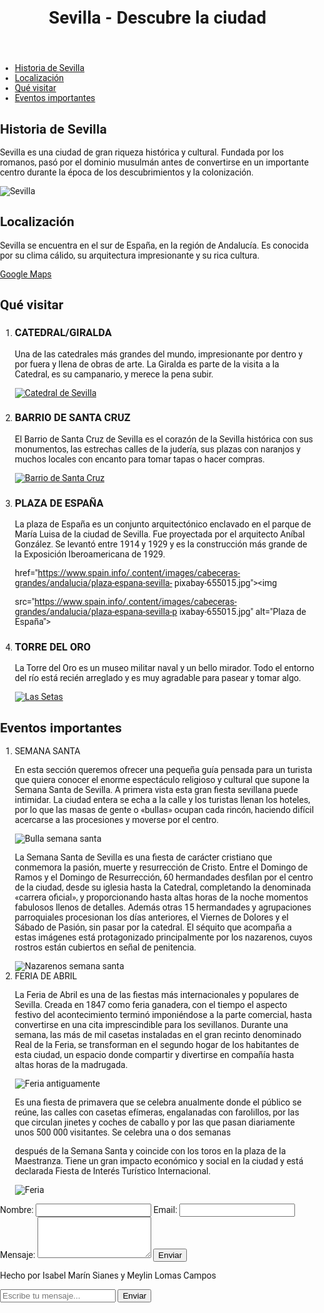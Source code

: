 <!DOCTYPE html>
<html lang="es">
<head>
<meta charset="UTF-8">
<meta name="viewport" content="width=device-width, initial-scale=1.0">
<title>Sevilla - Descubre la ciudad</title>
<style>
/* Estilos CSS */
body {
font-family: Roboto, Arial, sans-serif;
margin: 0;
padding: 0;
background-image:
url('https://www.spain.info/export/sites/segtur/.content/imagenes/rutas/dos-dias-sevilla/torre-oro-s
evilla-s444797035.jpg_1224728085.jpg');
background-size: cover;
}
header, footer {
background-color: #A65E2E;
text-align: center;
padding: 20px 0;
}
section {
margin: 20px 0;
padding: 20px;
background-color: rgba(255, 255, 255, 0.8);
border-radius: 10px;
box-shadow: 0px 0px 10px rgba(0, 0, 0, 0.1);
}
h1, h2 {
color: #FFA500;
text-shadow: 2px 2px 4px rgba(0, 0, 0, 0.5);
}
img {
max-width: 100%;
height: auto;
border-radius: 5px;
}
form {
margin-top: 20px;
padding: 20px;
background-color: #fff;
border-radius: 10px;
box-shadow: 0px 0px 10px rgba(0, 0, 0, 0.1);
}
label {

display: block;
margin-bottom: 5px;
color: #333;
}
input[type="text"], input[type="email"], textarea {
width: calc(100% - 22px);
padding: 10px;
margin-bottom: 15px;
border: none;
border-radius: 5px;
background-color: #f9f9f9;
}
input[type="submit"] {
background-color: #A65E2E;
color: white;
border: none;
padding: 10px 20px;
border-radius: 5px;
cursor: pointer;
}
input[type="submit"]:hover {
background-color: #953d00;
}
</style>
</head>
<body>
<header>
<h1>Sevilla - Descubre la ciudad</h1>
</header>
<nav>
<ul>
<li><a href="#Historiasevilla">Historia de Sevilla</a></li>
<li><a href="#Localización">Localización</a></li>
<li><a href="#Lugares">Qué visitar</a></li>
<li><a href="#Eventos">Eventos importantes</a></li>
</ul>
</nav>
<section>
<a name="Historiasevilla"></a>
<h2>Historia de Sevilla</h2>
<p>Sevilla es una ciudad de gran riqueza histórica y cultural. Fundada por los romanos, pasó
por el dominio musulmán antes de convertirse en un importante centro durante la época de los
descubrimientos y la colonización.</p>
<img src="https://www.guiasevilla.com/f/espana/sevilla/guia/historia-sevilla.jpg" alt="Sevilla">

</section>
<section>
<a name="Localización"></a>
<h2>Localización</h2>
<p>Sevilla se encuentra en el sur de España, en la región de Andalucía. Es conocida por su
clima cálido, su arquitectura impresionante y su rica cultura.</p>
<a href="https://www.google.es/maps/preview">Google Maps</a>
</section>
<section>
<a name="Lugares"></a>
<h2>Qué visitar</h2>
<ol>
<li>
<h3>CATEDRAL/GIRALDA</h3>
<p>Una de las catedrales más grandes del mundo, impresionante por dentro y por fuera y
llena de obras de arte. La Giralda es parte de la visita a la Catedral, es su campanario, y merece
la pena subir.</p>
<a href="https://www.visitarsevilla.com/wp-content/uploads/2020/05/giralda-sevilla.jpg"><img
src="https://www.visitarsevilla.com/wp-content/uploads/2020/05/giralda-sevilla.jpg" alt="Catedral
de Sevilla"></a>
</li>
<li>
<h3>BARRIO DE SANTA CRUZ</h3>
<p>El Barrio de Santa Cruz de Sevilla es el corazón de la Sevilla histórica con sus
monumentos, las estrechas calles de la judería, sus plazas con naranjos y muchos locales con
encanto para tomar tapas o hacer compras.</p>
<a
href="https://www.visitarsevilla.com/wp-content/uploads/2020/05/barrio-santa-cruz-3.jpg"><img
src="https://www.visitarsevilla.com/wp-content/uploads/2020/05/barrio-santa-cruz-3.jpg"
alt="Barrio de Santa Cruz"></a>
</li>
<li>
<h3>PLAZA DE ESPAÑA</h3>
<p>La plaza de España es un conjunto arquitectónico enclavado en el parque de María Luisa
de la ciudad de Sevilla. Fue proyectada por el arquitecto Aníbal González. Se levantó entre 1914
y 1929 y es la construcción más grande de la Exposición Iberoamericana de 1929.</p>
<a

href="https://www.spain.info/.content/images/cabeceras-grandes/andalucia/plaza-espana-sevilla-
pixabay-655015.jpg"><img

src="https://www.spain.info/.content/images/cabeceras-grandes/andalucia/plaza-espana-sevilla-p
ixabay-655015.jpg" alt="Plaza de España"></a>
</li>
<li>
<h3>TORRE DEL ORO</h3>
<p>La Torre del Oro es un museo militar naval y un bello mirador. Todo el entorno del río está
recién arreglado y es muy agradable para pasear y tomar algo.</p>
<a
href="https://fotografias.larazon.es/clipping/cmsimages02/2020/06/06/4A278058-91AC-4A23-A6

80-F5CB9617E76C/98.jpg?crop=4612,2595,x150,y0&width=1900&height=1069&optimize=low&f
ormat=webply"><img src="https://f
<li>SETAS</li>
<p>Metropol Parasol, conocido popularmente como Setas de Sevilla, es una estructura en forma
de pérgola de madera y hormigón ubicada en la céntrica plaza de la Encarnación de la ciudad
de Sevilla, en la comunidad autónoma de Andalucía.</p>
<a
href="https://casadelpoeta.es/wp-content/uploads/2018/08/las-setas-de-sevilla-e1549925956925
.jpg"><img src="../foto2.jpg" alt="Las Setas"></a>
</ol>
</section>
<section>
<a name="Eventos"></a>
<h2>Eventos importantes</h2>
<ol>
<li>SEMANA SANTA</li>
<p>En esta sección queremos ofrecer una pequeña guía pensada para un turista que quiera
conocer el enorme espectáculo religioso y cultural que supone la Semana Santa de Sevilla. A
primera vista esta gran fiesta sevillana puede intimidar. La ciudad entera se echa a la calle y los
turistas llenan los hoteles, por lo que las masas de gente o «bullas» ocupan cada rincón,
haciendo difícil acercarse a las procesiones y moverse por el centro.</p>
<img src="https://www.gentedepaz.es/wp-content/uploads/2021/02/Bulla-1.jpg" alt="Bulla
semana santa">
<p>La Semana Santa de Sevilla es una fiesta de carácter cristiano que conmemora la pasión,
muerte y resurrección de Cristo. Entre el Domingo de Ramos y el Domingo de Resurrección, 60
hermandades desfilan por el centro de la ciudad, desde su iglesia hasta la Catedral,
completando la denominada «carrera oficial», y proporcionando hasta altas horas de la noche
momentos fabulosos llenos de detalles. Además otras 15 hermandades y agrupaciones
parroquiales procesionan los días anteriores, el Viernes de Dolores y el Sábado de Pasión, sin
pasar por la catedral. El séquito que acompaña a estas imágenes está protagonizado
principalmente por los nazarenos, cuyos rostros están cubiertos en señal de penitencia.</p>
<img
src="https://www.diariodesevilla.es/2022/03/24/semana_santa/lectores-limitar-numero-nazarenos
_1668144053_154383330_667x375.jpg" alt="Nazarenos semana santa">
<li>FERIA DE ABRIL</li>
<p>La Feria de Abril es una de las fiestas más internacionales y populares de Sevilla. Creada en
1847 como feria ganadera, con el tiempo el aspecto festivo del acontecimiento terminó
imponiéndose a la parte comercial, hasta convertirse en una cita imprescindible para los
sevillanos. Durante una semana, las más de mil casetas instaladas en el gran recinto
denominado Real de la Feria, se transforman en el segundo hogar de los habitantes de esta
ciudad, un espacio donde compartir y divertirse en compañía hasta altas horas de la
madrugada.</p>
<img
src="https://www.sevilla.org/no8do-digital/expo-no8do/exposicion-feria/fotos/16_se14_f-p1_sf_01
9.jpg/@@images/c12c0454-5334-407d-b879-8e7a1fce67ec.jpeg" alt="Feria antiguamente">
<p>Es una fiesta de primavera que se celebra anualmente donde el público se reúne, las calles
con casetas efímeras, engalanadas con farolillos, por las que circulan jinetes y coches de
caballo y por las que pasan diariamente unos 500 000 visitantes. Se celebra una o dos semanas

después de la Semana Santa y coincide con los toros en la plaza de la Maestranza. Tiene un
gran impacto económico y social en la ciudad y está declarada Fiesta de Interés Turístico
Internacional.</p>
<img src="https://www.erasmusclubsevilla.com/data/fotos/5feriasevilla.jpg" alt="Feria">
</ol>
<form>
<label for="nombre">Nombre:</label>
<input type="text" id="nombre" name="nombre">
<label for="email">Email:</label>
<input type="email" id="email" name="email">
<label for="mensaje">Mensaje:</label>
<textarea id="mensaje" name="mensaje" rows="4"></textarea>
<input type="submit"
value="Enviar">
</form>
</section>
<footer>
<p>Hecho por Isabel Marín Sianes y Meylin Lomas Campos</p>
</footer>
</body>
</html>
<!DOCTYPE html>
<html lang="es">
<head>
<meta charset="UTF-8">
<meta name="viewport" content="width=device-width, initial-scale=1.0">
<title>Chatbot de Sevilla</title>
</head>
<body>
<div id="chat-container">
<div id="chat-window">
<div id="chat-output"></div>
</div>
<input type="text" id="user-input" placeholder="Escribe tu mensaje...">
<button onclick="sendMessage()">Enviar</button>
</div>
<script>
function sendMessage() {
var userInput = document.getElementById("user-input").value;
document.getElementById("chat-output").innerHTML += "<p><strong>Tú:</strong> " +
userInput + "</p>";
document.getElementById("user-input").value = "";
// Aquí es donde enviarías la solicitud al servicio de chatbot y manejarías la respuesta
// Por simplicidad, aquí solo imprimimos un mensaje de ejemplo del chatbot
var botResponse = "¡Hola! ¿En qué puedo ayudarte con respecto a Sevilla?";

document.getElementById("chat-output").innerHTML += "<p><strong>Chatbot:</strong> " +
botResponse + "</p>";
}
</script>
</body>
</html>
